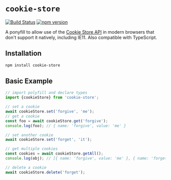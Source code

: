 # `cookie-store`

[![Build Status](https://travis-ci.org/mkay581/cookie-store.svg?branch=master)](https://travis-ci.org/mkay581/cookie-store)
[![npm version](https://badge.fury.io/js/cookie-store.svg)](https://www.npmjs.com/package/cookie-store)

A ponyfill to allow use of the [Cookie Store API](https://wicg.github.io/cookie-store/) in modern browsers that don't support it natively, including IE11. Also compatible with TypeScript.

## Installation

```sh
npm install cookie-store
```

## Basic Example

```js
// import polyfill and declare types
import {cookieStore} from 'cookie-store';

// set a cookie
await cookieStore.set('forgive', 'me');
// get a cookie
const foo = await cookieStore.get('forgive');
console.log(foo); // { name: 'forgive', value: 'me' }

// set another cookie
await cookieStore.set('forget', 'it');

// get multiple cookies
const cookies = await cookieStore.getAll();
console.log(obj); // [{ name: 'forgive', value: 'me' }, { name: 'forget', value: 'it' }]

// delete a cookie
await cookieStore.delete('forget');
```
